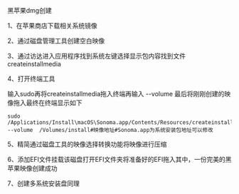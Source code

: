 黑苹果dmg创建

1、在苹果商店下载相关系统镜像

2、通过磁盘管理工具创建空白映像

3、通过访达进入应用程序找到系统左键选择显示包内容找到文件createinstallmedia

4、打开终端工具

输入sudo再将createinstallmedia拖入终端再输入 --volume 最后将刚刚创建的映像拖入最终在终端显示如下

```shell
sudo /Applications/Install\macOS\Sonoma.app/Contents/Resources/createinstallmedia --volume  /Volumes/install#映像地址#Sonoma.app为系统安装包地址可以修改
```

5、精简通过磁盘工具的映像选择转换功能将映像进行压缩

6、添加EFI文件挂载该磁盘打开EFI文件夹将准备好的EFI拖入其中，一份完美的黑苹果映像创建成功

7、创建多系统安装盘同理